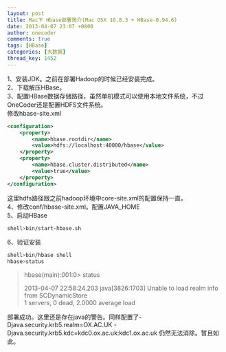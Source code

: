 ```yaml
---
layout: post
title: Mac下 Hbase部署简介(Mac OSX 10.8.3 + HBase-0.94.6)
date: 2013-04-07 23:07 +0800
author: onecoder
comments: true
tags: [HBase]
categories: [大数据]
thread_key: 1452
---
```

<p>
	1、安装JDK。之前在部署Hadoop的时候已经安装完成。<br />
	2、下载解压HBase。<br />
	3、配置HBase数据存储路径，虽然单机模式可以使用本地文件系统，不过OneCoder还是配置HDFS文件系统。<br />
	修改hbase-site.xml</p>

```xml
<configuration>
    <property>
        <name>hbase.rootdir</name>
        <value>hdfs://localhost:40000/hbase</value>
    </property>
    <property>
        <name>hbase.cluster.distributed</name>
        <value>true</value>
    </property>
</configuration>
```

<p>
	这里hdfs路径跟之前hadoop环境中core-site.xml的配置保持一直。<br />
	4、修改conf/hbase-site.xml。配置JAVA_HOME<br />
	5、启动HBase</p>

```bash
shell>bin/start-hbase.sh
```

<p>
	6、验证安装</p>

```bash
shell>bin/hbase shell
hbase>status
```

<blockquote>
	<p>
		hbase(main):001:0> status</p>
	<p>
		2013-04-07 22:58:24.203 java[3826:1703] Unable to load realm info from SCDynamicStore<br />
		1 servers, 0 dead, 2.0000 average load</p>
</blockquote>
<p>
	部署成功。这里还是存在java的警告。同样配置了-Djava.security.krb5.realm=OX.AC.UK -Djava.security.krb5.kdc=kdc0.ox.ac.uk:kdc1.ox.ac.uk 仍然无法消除。暂且如此。</p>


